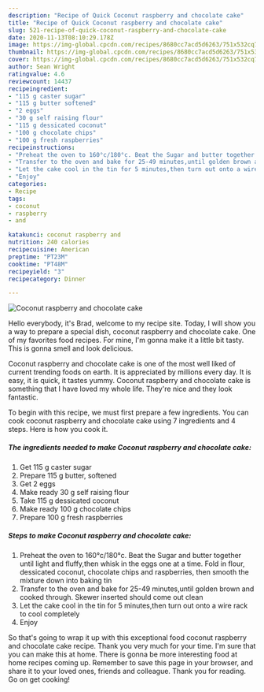```yaml
---
description: "Recipe of Quick Coconut raspberry and chocolate cake"
title: "Recipe of Quick Coconut raspberry and chocolate cake"
slug: 521-recipe-of-quick-coconut-raspberry-and-chocolate-cake
date: 2020-11-13T08:10:29.178Z
image: https://img-global.cpcdn.com/recipes/8680cc7acd5d6263/751x532cq70/coconut-raspberry-and-chocolate-cake-recipe-main-photo.jpg
thumbnail: https://img-global.cpcdn.com/recipes/8680cc7acd5d6263/751x532cq70/coconut-raspberry-and-chocolate-cake-recipe-main-photo.jpg
cover: https://img-global.cpcdn.com/recipes/8680cc7acd5d6263/751x532cq70/coconut-raspberry-and-chocolate-cake-recipe-main-photo.jpg
author: Sean Wright
ratingvalue: 4.6
reviewcount: 14437
recipeingredient:
- "115 g caster sugar"
- "115 g butter softened"
- "2 eggs"
- "30 g self raising flour"
- "115 g dessicated coconut"
- "100 g chocolate chips"
- "100 g fresh raspberries"
recipeinstructions:
- "Preheat the oven to 160°c/180°c. Beat the Sugar and butter together until light and fluffy,then whisk in the eggs one at a time. Fold in flour, dessicated coconut, chocolate chips and raspberries, then smooth the mixture down into baking tin"
- "Transfer to the oven and bake for 25-49 minutes,until golden brown and cooked through. Skewer inserted should come out clean"
- "Let the cake cool in the tin for 5 minutes,then turn out onto a wire rack to cool completely"
- "Enjoy"
categories:
- Recipe
tags:
- coconut
- raspberry
- and

katakunci: coconut raspberry and 
nutrition: 240 calories
recipecuisine: American
preptime: "PT23M"
cooktime: "PT48M"
recipeyield: "3"
recipecategory: Dinner

---
```



![Coconut raspberry and chocolate cake](https://img-global.cpcdn.com/recipes/8680cc7acd5d6263/751x532cq70/coconut-raspberry-and-chocolate-cake-recipe-main-photo.jpg)

Hello everybody, it's Brad, welcome to my recipe site. Today, I will show you a way to prepare a special dish, coconut raspberry and chocolate cake. One of my favorites food recipes. For mine, I'm gonna make it a little bit tasty. This is gonna smell and look delicious.

Coconut raspberry and chocolate cake is one of the most well liked of current trending foods on earth. It is appreciated by millions every day. It is easy, it is quick, it tastes yummy. Coconut raspberry and chocolate cake is something that I have loved my whole life. They're nice and they look fantastic.




To begin with this recipe, we must first prepare a few ingredients. You can cook coconut raspberry and chocolate cake using 7 ingredients and 4 steps. Here is how you cook it.

<!--inarticleads1-->

##### The ingredients needed to make Coconut raspberry and chocolate cake:

1. Get 115 g caster sugar
1. Prepare 115 g butter, softened
1. Get 2 eggs
1. Make ready 30 g self raising flour
1. Take 115 g dessicated coconut
1. Make ready 100 g chocolate chips
1. Prepare 100 g fresh raspberries




<!--inarticleads2-->

##### Steps to make Coconut raspberry and chocolate cake:

1. Preheat the oven to 160°c/180°c. Beat the Sugar and butter together until light and fluffy,then whisk in the eggs one at a time. Fold in flour, dessicated coconut, chocolate chips and raspberries, then smooth the mixture down into baking tin
1. Transfer to the oven and bake for 25-49 minutes,until golden brown and cooked through. Skewer inserted should come out clean
1. Let the cake cool in the tin for 5 minutes,then turn out onto a wire rack to cool completely
1. Enjoy




So that's going to wrap it up with this exceptional food coconut raspberry and chocolate cake recipe. Thank you very much for your time. I'm sure that you can make this at home. There is gonna be more interesting food at home recipes coming up. Remember to save this page in your browser, and share it to your loved ones, friends and colleague. Thank you for reading. Go on get cooking!
